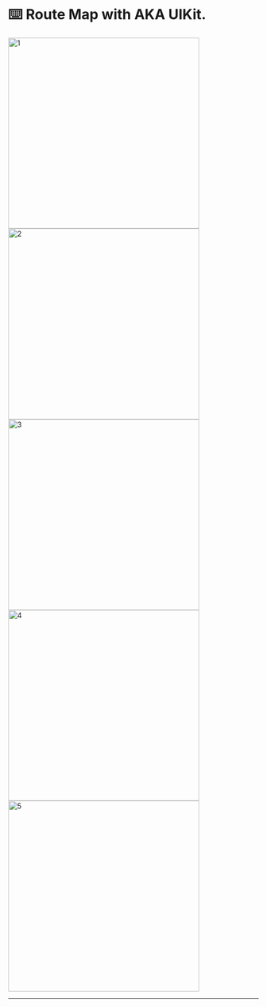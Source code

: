 ⌨️ Route Map with AKA UIKit.
========
<img width="384" alt="1" src="https://github.com/Elaidzha1940/RouteMap./assets/64445918/d79ca8bb-0a3f-4294-9898-080c92460165">
<img width="384" alt="2" src="https://github.com/Elaidzha1940/RouteMap./assets/64445918/3c632676-135d-443d-9ddd-0da83c591fec">
<img width="384" alt="3" src="https://github.com/Elaidzha1940/RouteMap./assets/64445918/5505b26d-5f6a-4e1b-b475-720e60a1ae97">
<img width="384" alt="4" src="https://github.com/Elaidzha1940/RouteMap./assets/64445918/a1f8fea6-b06e-491c-9f28-0529c1a28e8a">
<img width="384" alt="5" src="https://github.com/Elaidzha1940/RouteMap./assets/64445918/2fd67571-a963-40c8-9790-92346bda7afb">

--------
